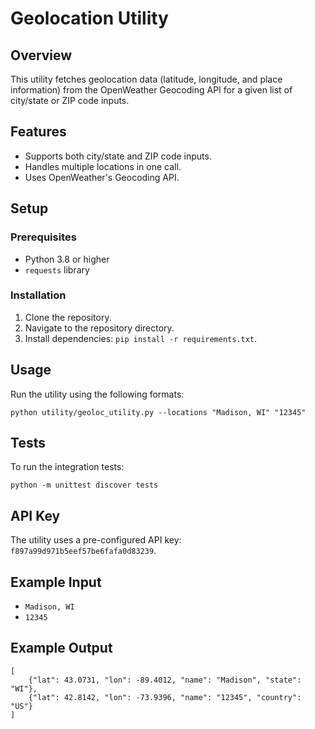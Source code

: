
# Geolocation Utility

## Overview
This utility fetches geolocation data (latitude, longitude, and place information) from the OpenWeather Geocoding API for a given list of city/state or ZIP code inputs.

## Features
- Supports both city/state and ZIP code inputs.
- Handles multiple locations in one call.
- Uses OpenWeather's Geocoding API.

## Setup

### Prerequisites
- Python 3.8 or higher
- `requests` library

### Installation
1. Clone the repository.
2. Navigate to the repository directory.
3. Install dependencies: `pip install -r requirements.txt`.

## Usage
Run the utility using the following formats:
```
python utility/geoloc_utility.py --locations "Madison, WI" "12345"
```

## Tests
To run the integration tests:
```
python -m unittest discover tests
```

## API Key
The utility uses a pre-configured API key: `f897a99d971b5eef57be6fafa0d83239`.

## Example Input
- `Madison, WI`
- `12345`

## Example Output
```
[
    {"lat": 43.0731, "lon": -89.4012, "name": "Madison", "state": "WI"},
    {"lat": 42.8142, "lon": -73.9396, "name": "12345", "country": "US"}
]
```

